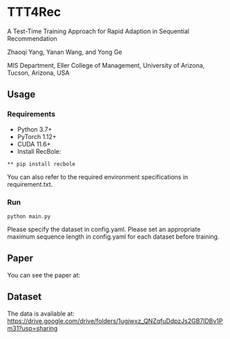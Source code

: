 # TTT4Rec
A Test-Time Training Approach for Rapid Adaption in Sequential Recommendation

Zhaoqi Yang, Yanan Wang, and Yong Ge

MIS Department, Eller College of Management, University of Arizona, Tucson, Arizona, USA

## Usage

### Requirements
* Python 3.7+
* PyTorch 1.12+
* CUDA 11.6+
* Install RecBole:

`
** pip install recbole
`

You can also refer to the required environment specifications in requirement.txt.

### Run
`
python main.py
`

Please specify the dataset in config.yaml. Please set an appropriate maximum sequence length in config.yaml for each dataset before training.


## Paper
You can see the paper at:


## Dataset
The data is available at:
https://drive.google.com/drive/folders/1ugjwxz_QNZqfuDdpzJs2GB7lDBv1Pm31?usp=sharing
